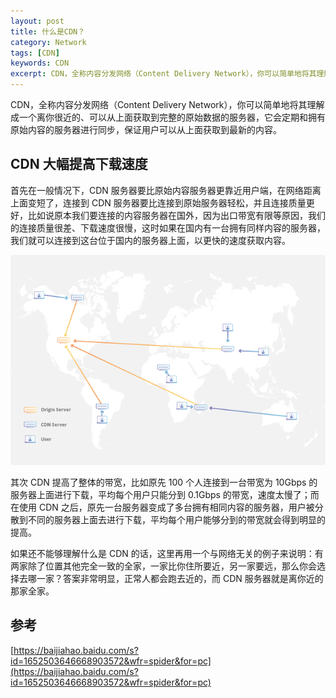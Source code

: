 ```yaml
---
layout: post
title: 什么是CDN？
category: Network
tags: [CDN]
keywords: CDN
excerpt: CDN，全称内容分发网络（Content Delivery Network），你可以简单地将其理解成一个离你很近的、可以从上面获取到完整的原始数据的服务器，它会定期和拥有原始内容的服务器进行同步，保证用户可以从上面获取到最新的内容。
---
```


CDN，全称内容分发网络（Content Delivery Network），你可以简单地将其理解成一个离你很近的、可以从上面获取到完整的原始数据的服务器，它会定期和拥有原始内容的服务器进行同步，保证用户可以从上面获取到最新的内容。

## CDN 大幅提高下载速度

首先在一般情况下，CDN 服务器要比原始内容服务器更靠近用户端，在网络距离上面变短了，连接到 CDN 服务器要比连接到原始服务器轻松，并且连接质量更好，比如说原本我们要连接的内容服务器在国外，因为出口带宽有限等原因，我们的连接质量很差、下载速度很慢，这时如果在国内有一台拥有同样内容的服务器，我们就可以连接到这台位于国内的服务器上面，以更快的速度获取内容。

![](/assets/images/2020/CDN.png)

其次 CDN 提高了整体的带宽，比如原先 100 个人连接到一台带宽为 10Gbps 的服务器上面进行下载，平均每个用户只能分到 0.1Gbps 的带宽，速度太慢了；而在使用 CDN 之后，原先一台服务器变成了多台拥有相同内容的服务器，用户被分散到不同的服务器上面去进行下载，平均每个用户能够分到的带宽就会得到明显的提高。

如果还不能够理解什么是 CDN 的话，这里再用一个与网络无关的例子来说明：有两家除了位置其他完全一致的全家，一家比你住所要近，另一家要远，那么你会选择去哪一家？答案非常明显，正常人都会跑去近的，而 CDN 服务器就是离你近的那家全家。

## 参考

[https://baijiahao.baidu.com/s?id=1652503646668903572&wfr=spider&for=pc](https://baijiahao.baidu.com/s?id=1652503646668903572&wfr=spider&for=pc)
